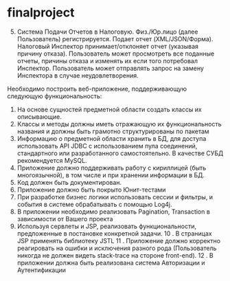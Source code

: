 # finalproject

5. Система Подачи Отчетов в Налоговую. Физ./Юр.лицо (далее
Пользователь) регистрируется. Подает отчет (XML/JSON/Форма).
Налоговый Инспектор принимает/отклоняет отчет (указывая причину
отказа). Пользователь может просмотреть все поданные отчеты, причины
отказа и изменять их если того потребовал Инспектор. Пользователь может
отправлять запрос на замену Инспектора в случае неудовлетворения.

Необходимо построить веб-приложение, поддерживающую следующую
функциональность:
1. На основе сущностей предметной области создать классы их
описывающие.
2. Классы и методы должны иметь отражающую их функциональность
названия и должны быть грамотно структурированы по пакетам
3. Информацию о предметной области хранить в БД, для доступа
использовать API JDBC с использованием пула соединений,
стандартного или разработанного самостоятельно. В качестве СУБД
рекомендуется MySQL.
4. Приложение должно поддерживать работу с кириллицей (быть
многоязычной), в том числе и при хранении информации в БД.
5. Код должен быть документирован.
6. Приложение должно быть покрыто Юнит-тестами
7. При разработке бизнес логики использовать сессии и фильтры, и
события в системе обрабатывать с помощью Log4j.
8. В приложении необходимо реализовать Pagination, Transaction в
зависимости от Вашего проекта
9. Используя сервлеты и JSP, реализовать функциональности,
предложенные в постановке конкретной задачи.
10 . В страницах JSP применять библиотеку JSTL
11 . Приложение должно корректно реагировать на ошибки и исключения
разного рода (Пользователь никогда не должен видеть stack-trace на
стороне front-end).
12 . В приложении должна быть реализована система Авторизации и
Аутентификации
